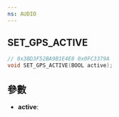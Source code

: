 ```yaml
---
ns: AUDIO
---
```

## SET_GPS_ACTIVE

```c
// 0x3BD3F52BA9B1E4E8 0x0FC3379A
void SET_GPS_ACTIVE(BOOL active);
```


## 參數
* **active**: 

